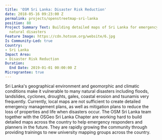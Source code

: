 ```yaml
---
title: 'OSM Sri Lanka: Disaster Risk Reduction'
date: 2018-05-16 09:23:00 Z
permalink: projects/openstreetmap-sri-lanka
position: 88
Project Summary Text: Building detailed maps of Sri Lanka for emergency response during
  natural disasters
Feature Image: https://cdn.hotosm.org/website/6.jpg
Is Community-Led: true
Country:
- Sri Lanka
Impact Area:
- Disaster Risk Reduction
Duration:
  End Date: 2019-01-01 00:00:00 Z
Micrograntee: true
---
```


Sri Lanka's geographical environment and geomorphic and climatic conditions make it vulnerable to many natural disasters including floods, landslides, cyclones, droughts, gales, coastal erosion and tsunamis very frequently. Currently, local maps are not sufficient to create detailed emergency management plans, as well as mitigation plans to reduce the loss of properties and life when disasters occur. The OSM Sri Lanka team together with the OSGeo Sri Lanka Chapter are working hard to build detailed maps across the country to help emergency responders and planners in the future. They are rapidly growing the community through providing trainings to new university mapping groups across the country.